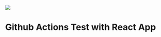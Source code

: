 
![](https://github.com/gt2rz/react-actions/workflows/React%20CI/badge.svg)
# Github Actions Test with React App



